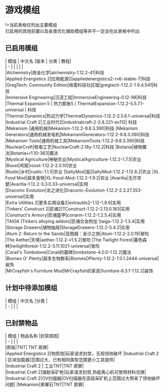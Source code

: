 # 游戏模组
!>当前表格仅列出主要模组  
已启用的其他前置以及各类优化辅助模组等并不一定会在此表格中列出

## 已启用模组
|    模组    |    中文名   |版本 | 分类 | 教程|  
| - |  | | | |  
|Alchemistry|炼金化学|alchemistry-1.12.2-41|科技  
|Applied Energistics 2|应用能源2|appliedenergistics2-rv6-stable-7|科技  
|GregTech: Community Edition|格雷科技社区版|gregtech-1.12.2-1.9.4.541|科技  
|Immersive Engineering|沉浸工程|ImmersiveEngineering-0.12-98|科技  
|Thermal Expansion 5 | 热力膨胀5 | ThermalExpansion-1.12.2-5.5.7.1-universal | 科技  
|Thermal Dynamics|热动力学|ThermalDynamics-1.12.2-2.5.6.1-universal|科技  
|Industrial Craft 2|工业时代2|industrialcraft-2-2.8.221-ex112| 科技  
|Mekanism |通用机械|Mekanism-1.12.2-9.8.3.390|科技 
|Mekanism Generators|通用机械发电机|MekanismGenerators-1.12.2-9.8.3.390|科技
|Mekanism Tools|通用机械工具|MekanismTools-1.12.2-9.8.3.390|科技
|NuclearCraft|核电工艺|NuclearCraft-2.18y-1.12.2|科技
|Botania|植物魔法|Botania+r1.10-363|魔法  
|Mystical Agriculture|神秘农业|MysticalAgriculture-1.12.2-1.7.5|农业  
|Roost|鸡窝|roost-1.12.2-2.0.10|农业  
|Rustic|乡村|rustic-1.1.5|农业
|SaltyMod|盐|SaltyMod-1.12.2-1.12.6.2|农业
|XL Food Mod|超多食物|XL-Food-Mod-1.12.2-1.9.2|农业
|Avaritia|无尽贪婪|Avaritia-1.12.2-3.3.0.33-universal|实用  
|Draconic Evolution|龙之进化|Draconic-Evolution-1.12.2-2.3.27.353-universal|实用  
|Extra Utilities 2|更多实用设备2|extrautils2-1.12-1.9.9|实用  
|Tinkers' Construct 2|匠魂2|TConstruct-1.12.2-2.13.0.183|实用  
|Construct's Armory|匠魂盔甲|conarm-1.12.2-1.2.5.4|实用  
|TAIGA (Tinkers alloying addon)|匠魂合金附加 |taiga-1.12.2-1.3.4|实用   
|Storage Drawers|储物抽屉|StorageDrawers-1.12.2-5.4.2|实用  
|Atum 2: Return to the Sands|亚图姆：金沙之旅|Atum-1.12.2-2.0.19|冒险  
|The Aether|天境|aether-1.12.2-v1.5.2|冒险
|The Twilight Forest|暮色森林|twilightforest-1.12.2-3.11.1021-universal|冒险  
|Corail's Tombstone|Corail的墓碑|tombstone-4.0.0-1.12.2|魔法  
|Biomes O' Plenty|超多生物群系|BiomesOPlenty-1.12.2-7.0.1.2444-universal|装饰  
|MrCrayfish's Furniture Mod|MrCrayfish的家具|furniture-6.3.1-1.12.2|装饰
## 计划中待添加模组
|    模组    |    中文名   |分类 |   
| -          |            |     |  


## 已封禁物品

|    模组    |    物品名称  |封禁原因|  
| - |  |  |  
|原版|TNT| TNT 原罪|  
|Applied Energistics 2|物质炮|玩家请求封禁，无视领地破坏
|Industrial Craft 2 | 区块加载器|范围过大，已有相同类型范围更小工具提供|  
|Industrial Craft 2 | 工业TNT|TNT 原罪|  
|Industrial Craft 2|镭射采矿枪|玩家请求封禁,热能离心机可使用材料兑换|  
|Industrial Craft 2|OV扫描器|OV扫描器在高级采矿机上范围过大带来了领地破坏问题|
|Mekanism|黑曜石TNT|TNT 原罪|

